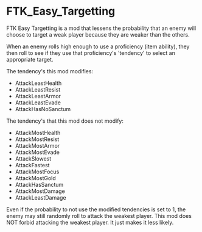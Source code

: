 # FTK_Easy_Targetting

FTK Easy Targetting is a mod that lessens the probability that an enemy will choose to target a weak player because they are weaker than the others.

When an enemy rolls high enough to use a proficiency (item ability), they then roll to see if they use that proficiency's 'tendency' to select an appropriate target.

The tendency's this mod modifies:

- AttackLeastHealth	
- AttackLeastResist
- AttackLeastArmor
- AttackLeastEvade
- AttackHasNoSanctum


The tendency's that this mod does not modify:
- AttackMostHealth
- AttackMostResist
- AttackMostArmor
- AttackMostEvade
- AttackSlowest
- AttackFastest
- AttackMostFocus
- AttackMostGold
- AttackHasSanctum
- AttackMostDamage
- AttackLeastDamage

Even if the probability to not use the modified tendencies is set to 1, the enemy may still randomly roll to attack the weakest player. This mod does NOT forbid attacking the weakest player. It just makes it less likely.